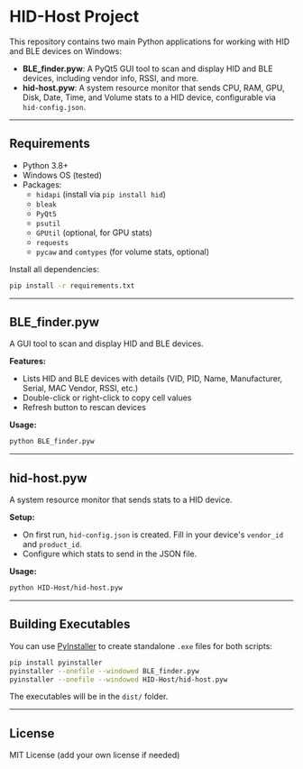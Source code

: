 # HID-Host Project

This repository contains two main Python applications for working with HID and BLE devices on Windows:

- **BLE_finder.pyw**: A PyQt5 GUI tool to scan and display HID and BLE devices, including vendor info, RSSI, and more.
- **hid-host.pyw**: A system resource monitor that sends CPU, RAM, GPU, Disk, Date, Time, and Volume stats to a HID device, configurable via `hid-config.json`.

---

## Requirements

- Python 3.8+
- Windows OS (tested)
- Packages:
  - `hidapi` (install via `pip install hid`)
  - `bleak`
  - `PyQt5`
  - `psutil`
  - `GPUtil` (optional, for GPU stats)
  - `requests`
  - `pycaw` and `comtypes` (for volume stats, optional)

Install all dependencies:
```sh
pip install -r requirements.txt
```

---

## BLE_finder.pyw

A GUI tool to scan and display HID and BLE devices.

**Features:**
- Lists HID and BLE devices with details (VID, PID, Name, Manufacturer, Serial, MAC Vendor, RSSI, etc.)
- Double-click or right-click to copy cell values
- Refresh button to rescan devices

**Usage:**
```sh
python BLE_finder.pyw
```

---

## hid-host.pyw

A system resource monitor that sends stats to a HID device.

**Setup:**
- On first run, `hid-config.json` is created. Fill in your device's `vendor_id` and `product_id`.
- Configure which stats to send in the JSON file.

**Usage:**
```sh
python HID-Host/hid-host.pyw
```

---

## Building Executables

You can use [PyInstaller](https://pyinstaller.org/) to create standalone `.exe` files for both scripts:

```sh
pip install pyinstaller
pyinstaller --onefile --windowed BLE_finder.pyw
pyinstaller --onefile --windowed HID-Host/hid-host.pyw
```

The executables will be in the `dist/` folder.

---

## License

MIT License (add your own license if needed)
